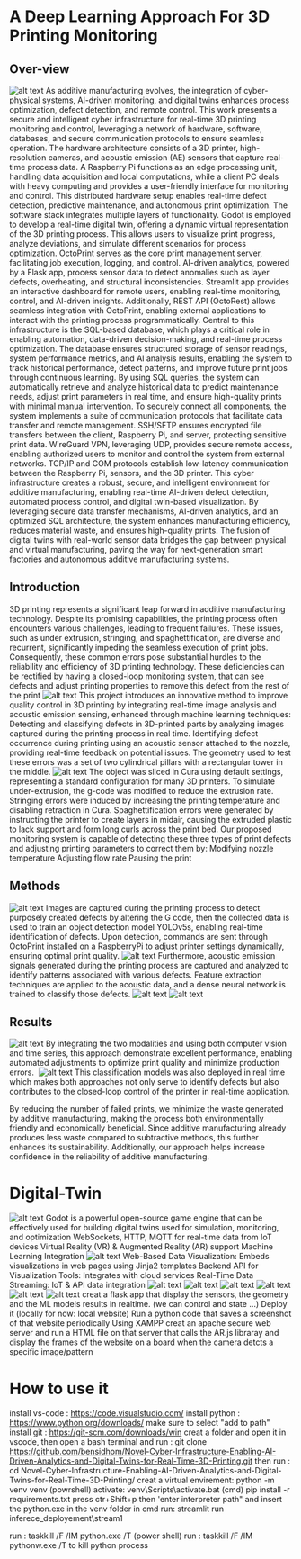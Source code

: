 # A Deep Learning Approach For 3D Printing Monitoring
## Over-view
![alt text](image-1.png)
As additive manufacturing evolves, the integration of cyber-physical systems, AI-driven monitoring, and digital twins enhances process optimization, defect detection, and remote control. This work presents a secure and intelligent cyber infrastructure for real-time 3D printing monitoring and control, leveraging a network of hardware, software, databases, and secure communication protocols to ensure seamless operation.
The hardware architecture consists of a 3D printer, high-resolution cameras, and acoustic emission (AE) sensors that capture real-time process data. A Raspberry Pi functions as an edge processing unit, handling data acquisition and local computations, while a client PC deals with heavy computing and provides a user-friendly interface for monitoring and control. This distributed hardware setup enables real-time defect detection, predictive maintenance, and autonomous print optimization.
The software stack integrates multiple layers of functionality. Godot is employed to develop a real-time digital twin, offering a dynamic virtual representation of the 3D printing process. This allows users to visualize print progress, analyze deviations, and simulate different scenarios for process optimization. OctoPrint serves as the core print management server, facilitating job execution, logging, and control. AI-driven analytics, powered by a Flask app, process sensor data to detect anomalies such as layer defects, overheating, and structural inconsistencies. Streamlit app provides an interactive dashboard for remote users, enabling real-time monitoring, control, and AI-driven insights. Additionally, REST API (OctoRest) allows seamless integration with OctoPrint, enabling external applications to interact with the printing process programmatically.
Central to this infrastructure is the SQL-based database, which plays a critical role in enabling automation, data-driven decision-making, and real-time process optimization. The database ensures structured storage of sensor readings, system performance metrics, and AI analysis results, enabling the system to track historical performance, detect patterns, and improve future print jobs through continuous learning. By using SQL queries, the system can automatically retrieve and analyze historical data to predict maintenance needs, adjust print parameters in real time, and ensure high-quality prints with minimal manual intervention.
To securely connect all components, the system implements a suite of communication protocols that facilitate data transfer and remote management. SSH/SFTP ensures encrypted file transfers between the client, Raspberry Pi, and server, protecting sensitive print data. WireGuard VPN, leveraging UDP, provides secure remote access, enabling authorized users to monitor and control the system from external networks. TCP/IP and COM protocols establish low-latency communication between the Raspberry Pi, sensors, and the 3D printer. 
This cyber infrastructure creates a robust, secure, and intelligent environment for additive manufacturing, enabling real-time AI-driven defect detection, automated process control, and digital twin-based visualization. By leveraging secure data transfer mechanisms, AI-driven analytics, and an optimized SQL architecture, the system enhances manufacturing efficiency, reduces material waste, and ensures high-quality prints. The fusion of digital twins with real-world sensor data bridges the gap between physical and virtual manufacturing, paving the way for next-generation smart factories and autonomous additive manufacturing systems.

## Introduction
3D printing represents a significant leap forward in additive manufacturing technology. Despite its promising capabilities, the printing process often encounters various challenges, leading to frequent failures. These issues, such as under extrusion, stringing, and spaghettification, are diverse and recurrent, significantly impeding the seamless execution of print jobs. Consequently, these common errors pose substantial hurdles to the reliability and efficiency of 3D printing technology. These deficiencies can be rectified by having a closed-loop monitoring system, that can see defects and adjust printing properties to remove this defect from the rest of the print
![alt text](image-2.png)
This project introduces an innovative method to improve quality control in 3D printing by integrating real-time image analysis and acoustic emission sensing, enhanced through machine learning techniques:
Detecting and classifying defects in 3D-printed parts by analyzing images captured during the printing process in real time.
Identifying defect occurrence during printing using an acoustic sensor attached to the nozzle, providing real-time feedback on potential issues.
The geometry used to test these errors was a set of two cylindrical pillars with a rectangular tower in the middle.
![alt text](image-3.png)
The object was sliced in Cura using default settings, representing a standard configuration for many 3D printers. 
To simulate under-extrusion, the g-code was modified to reduce the extrusion rate. 
Stringing errors were induced by increasing the printing temperature and disabling retraction in Cura. 
Spaghettification errors were generated by instructing the printer to create layers in midair, causing the extruded plastic to lack support and form long curls across the print bed. 
Our proposed monitoring system is capable of detecting these three types of print defects and adjusting printing parameters to correct them by:
Modifying nozzle temperature
Adjusting flow rate
Pausing the print
## Methods
![alt text](image-4.png)
Images are captured during the printing process to detect purposely created defects by altering the G code, then the collected data is used to train an object detection model YOLOv5s, enabling real-time identification of defects. Upon detection, commands are sent through OctoPrint installed on a RaspberryPi to adjust printer settings dynamically, ensuring optimal print quality.
![alt text](image-5.png)
Furthermore, acoustic emission signals generated during the printing process are captured and analyzed to identify patterns associated with various defects. Feature extraction techniques are applied to the acoustic data, and a dense neural network is trained to classify those defects.
![alt text](image-6.png)
![alt text](image-7.png)
## Results
![alt text](image-8.png)
By integrating the two modalities and using both computer vision and time series, this approach demonstrate excellent performance, enabling automated adjustments to optimize print quality and minimize production errors. 
![alt text](image-9.png)
This classification models was also deployed in real time which makes both approaches not only serve to identify defects but also contributes to the closed-loop control of the printer in real-time application.

By reducing the number of failed prints, we minimize the waste generated by additive manufacturing, making the process both environmentally friendly and economically beneficial. Since additive manufacturing already produces less waste compared to subtractive methods, this further enhances its sustainability. Additionally, our approach helps increase confidence in the reliability of additive manufacturing.

# Digital-Twin
![alt text](image-10.png)
Godot is a powerful open-source game engine that can be effectively used for building digital twins used for simulation, monitoring, and optimization
WebSockets, HTTP, MQTT for real-time data from IoT devices
Virtual Reality (VR) & Augmented Reality (AR) support
Machine Learning Integration
 ![alt text](image-11.png)
 Web-Based Data Visualization: Embeds visualizations in web pages using Jinja2 templates
 Backend API for Visualization Tools: Integrates with cloud services
 Real-Time Data Streaming: IoT & API data integration
 ![alt text](image-12.png)
 ![alt text](image-13.png)
 ![alt text](image-14.png)
 ![alt text](image-17.png)
 ![alt text](image-15.png)
 ![alt text](image-16.png)
creat a flask app that display the sensors, the geometry and the ML models results in realtime. (we can control and state …)
Deploy it  (locally for now: local website)
Run a python code that saves a screenshot of that website periodically
Using XAMPP creat an apache secure web server and run a HTML file on that server that calls the AR.js libraray and display the frames of the website on a board when the camera detcts a specific image/pattern

# How to use it
install vs-code : https://code.visualstudio.com/
install python : https://www.python.org/downloads/   make sure to select "add to path"
install git : https://git-scm.com/downloads/win
creat a folder and open it in vscode, then open a bash terminal and run : git clone https://github.com/bensidhom/Novel-Cyber-Infrastructure-Enabling-AI-Driven-Analytics-and-Digital-Twins-for-Real-Time-3D-Printing.git
then run  : cd Novel-Cyber-Infrastructure-Enabling-AI-Driven-Analytics-and-Digital-Twins-for-Real-Time-3D-Printing/
creat a virtual envirement: python -m venv venv (powrshell)
activate: venv\Scripts\activate.bat (cmd)
pip install -r requirements.txt
press ctr+Shift+p then 'enter interpreter path" and insert the python.exe in the venv folder
in cmd run: streamlit run inferece_deployement\stream1

run : taskkill /F /IM python.exe /T   (power shell)
run :  taskkill /F /IM pythonw.exe /T       to kill python process